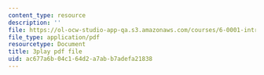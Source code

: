 ```yaml
---
content_type: resource
description: ''
file: https://ol-ocw-studio-app-qa.s3.amazonaws.com/courses/6-0001-introduction-to-computer-science-and-programming-in-python-fall-2016/ac677a6b04c164d2a7abb7adefa21838_lniF6ys2CIk.pdf
file_type: application/pdf
resourcetype: Document
title: 3play pdf file
uid: ac677a6b-04c1-64d2-a7ab-b7adefa21838
---
```

